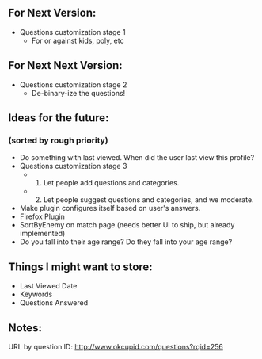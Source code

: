 ## For Next Version:
 
* Questions customization stage 1
    * For or against kids, poly, etc

## For Next Next Version:

* Questions customization stage 2
    * De-binary-ize the questions!

## Ideas for the future:
### (sorted by rough priority)

* Do something with last viewed. When did the user last view this profile?
* Questions customization stage 3
    * 1. Let people add questions and categories.
    * 2. Let people suggest questions and categories, and we moderate.
* Make plugin configures itself based on user's answers.
* Firefox Plugin
* SortByEnemy on match page (needs better UI to ship, but already implemented)
* Do you fall into their age range? Do they fall into your age range?
 
 
## Things I might want to store:
 
* Last Viewed Date
* Keywords
* Questions Answered

## Notes:

URL by question ID: http://www.okcupid.com/questions?rqid=256
